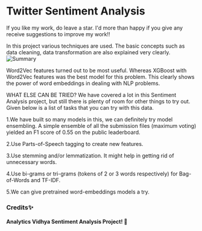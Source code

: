 # Twitter Sentiment Analysis

If you like my work, do leave a star. I'd more than happy if you give any receive suggestions to improve my work!! 

In this project various techniques are used. The basic concepts such as data cleaning, data transformation are also explained very clearly.
![Summary](https://s3.amazonaws.com/thinkific/file_uploads/118220/images/c7c/493/5c3/1549279359967.jpg)

Word2Vec features turned out to be most useful. Whereas XGBoost with Word2Vec features was the best model for this problem. This clearly shows the power of word embeddings in dealing with NLP problems.

WHAT ELSE CAN BE TRIED?
We have covered a lot in this Sentiment Analysis project, but still there is plenty of room for other things to try out. Given below is a list of tasks that you can try with this data.
 
   1.We have built so many models in this, we can definitely try model ensembling. A simple ensemble of all the submission files (maximum       voting) yielded an F1 score of 0.55 on the public leaderboard.
   
   2.Use Parts-of-Speech tagging to create new features.
    
   3.Use stemming and/or lemmatization. It might help in getting rid of unnecessary words.

   4.Use bi-grams or tri-grams (tokens of 2 or 3 words respectively) for Bag-of-Words and TF-IDF.

   5.We can give pretrained word-embeddings models a try.

### Credits✨
#### Analytics Vidhya Sentiment Analysis Project! 🎈
